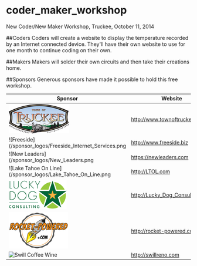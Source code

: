 coder_maker_workshop
====================

New Coder/New Maker Workshop, Truckee, October 11, 2014

##Coders
Coders will create a website to display the temperature recorded by an Internet connected device. They'll have their own website to use for one month to continue coding on their own.

##Makers
Makers will solder their own circuits and then take their creations home.

##Sponsors
Generous sponsors have made it possible to hold this free workshop.

| Sponsor | Website |
| ------- | ------- |
| ![Town of Truckee](/sponsor_logos/Town_of_Truckee.png) | http://www.townoftruckee.com |
| ![Freeside](/sponsor_logos/Freeside_Internet_Services.png | http://www.freeside.biz |
| ![New Leaders](/sponsor_logos/New_Leaders.png | https://newleaders.com |
| ![Lake Tahoe On Line](/sponsor_logos/Lake_Tahoe_On_Line.png | http://LTOL.com |
| ![Lucky Dog Consulting](/sponsor_logos/Lucky_Dog_Consulting.png) | http://Lucky_Dog_Consulting.com | 
| ![Rocket Powered Hosting](/sponsor_logos/Rocket_Powered.png) | http://rocket-powered.com |
| ![Swill Coffee Wine](/sponsor_logos/Swill.png) | http://swillreno.com |
